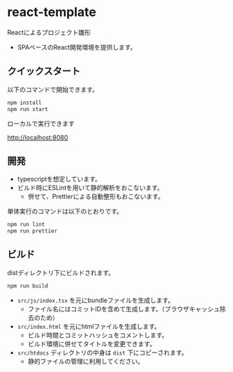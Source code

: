 # react-template

Reactによるプロジェクト雛形

- SPAベースのReact開発環境を提供します。

## クイックスタート

以下のコマンドで開始できます。

```sh
npm install
npm run start
```

ローカルで実行できます

[http://localhost:8080](http://localhost:8080)

## 開発

- typescriptを想定しています。
- ビルド時にESLintを用いて静的解析をおこないます。
  - 併せて、Prettierによる自動整形もおこないます。

単体実行のコマンドは以下のとおりです。

```sh
npm run lint
npm run prettier
```

## ビルド

distディレクトリ下にビルドされます。

```sh
npm run build
```

- `src/js/index.tsx` を元にbundleファイルを生成します。
  - ファイル名にはコミットIDを含めて生成します。（ブラウザキャッシュ除去のため）
- `src/index.html` を元にhtmlファイルを生成します。
  - ビルド時間とコミットハッシュをコメントします。
  - ビルド環境に併せてタイトルを変更できます。
- `src/htdocs` ディレクトリの中身は `dist` 下にコピーされます。
  - 静的ファイルの管理に利用してください。
